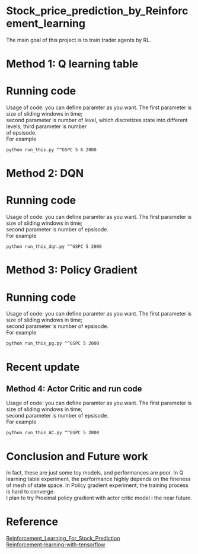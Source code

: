 # Stock_price_prediction_by_Reinforcement_learning
The main goal of this project is to train trader agents by RL.
# Method 1: Q learning table
# Running code
Usage of code: you can define paramter as you want. The first parameter is size of sliding windows in time; \
second parameter is number of level, which discretizes state into different levels; third parameter is number \
of epsisode. \
For example
```
python run_this.py ^^GSPC 5 6 2000
```
# Method 2: DQN
# Running code
Usage of code: you can define paramter as you want. The first parameter is size of sliding windows in time; \
second parameter is number of epsisode. \
For example
```
python run_this_dqn.py ^^GSPC 5 2000
```

# Method 3: Policy Gradient
# Running code
Usage of code: you can define paramter as you want. The first parameter is size of sliding windows in time; \
second parameter is number of epsisode. \
For example
```
python run_this_pg.py ^^GSPC 5 2000
```

# Recent update
## Method 4: Actor Critic and run code
Usage of code: you can define paramter as you want. The first parameter is size of sliding windows in time; \
second parameter is number of epsisode. \
For example
```
python run_this_AC.py ^^GSPC 5 2000
```


# Conclusion and Future work
In fact, these are just some toy models, and performances are poor. In Q learning table experiment, the performance highly depends on the fineness of mesh of state space. In Policy gradient experiment, the training process is hard to converge. \
I plan to try Proximal policy gradient with actor critic model i the near future.

# Reference
[Reinforcement_Learning_For_Stock_Prediction](https://github.com/llSourcell/Reinforcement_Learning_for_Stock_Prediction.git)\
[Reinforcement-learning-with-tensorflow](https://github.com/MorvanZhou/Reinforcement-learning-with-tensorflow.git)

